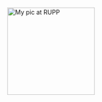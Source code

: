 <style>
  .center-image {
      display: flex;
      justify-content: center;
      align-items: center;
      height: 100vh; /* Adjusts vertical centering */
  }
</style>

<div class="center-image">
    <img src="https://github.com/user-attachments/assets/d5a89370-2b21-48c5-8527-800db5d3918b" 
         alt="My pic at RUPP" 
         width="200">
</div>




Greetings! I am currently pursuing a Master's degree in Mathematics and Computing at IIT (ISM) Dhanbad. I am passionate about AI, Machine Learning, and Deep Learning. Currently, I am studying Deep Learning under my supervisor Professor Dr. Sudhakar Kumawat at IIT (ISM) Dhanbad.

## Contact
- **Phone:** (+91 8987584023)  
- **Email:** [vattanakvn1@gmail.com](mailto:vattanakvn1@gmail.com)  
- **Website:** [sereyvattanaksuon.github.io](https://sereyvattanaksuon.github.io/)  

## Education
- **Bachelor's Degree** | Royal University of Phnom Penh, Phnom Penh | 2020-2024  
- **Advanced Mathematics** | Mathematical Association of Cambodia, Phnom Penh, Cambodia | 2023-present  
- **Master's Degree** | IIT (ISM) Dhanbad, India | 2024-present  

## Experience and Achievements
- Entered the **Royal University of Phnom Penh** in 2020.  
- Passed the entrance examination conducted by the **Mathematical Association of Cambodia** in 2023.  
- Invited to participate in the **Forum for Pushing the Boundary** since 2023.  
- Worked on a thesis under the supervision of **Associate Prof. Dr. Meas Len** (appointed Associate Professor at RUPP) in January 2024.  
- Awarded a **fully sponsored scholarship** through the **ICCR Master’s Program** to pursue studies in India in 2024.  

## Conferences Attended
- Attended the **Mathematical Association of Cambodia** seminar talk on the *Poincaré Conjecture* – **November 11, 2023**.  
- Participated in a **mathematical lecture talk** celebrating **Prof. Suon Sovann** on his birthday at **RUPP** – **May 5, 2024**.  
- Attended a webinar on *The Undying Charm of the Möbius Function – Classical Results and New Variations*, delivered by **Prof. Krishnaswami Alladi** (**University of Florida, USA**) – **August 15, 2024**.  
- Attended a seminar conducted by **IIT (ISM) Dhanbad** on *Machina Ex Quanta: Rise of the Quantum Boltzmann Machines*, delivered by **Prof. Mark M. Wilde** from **Cornell University, USA** – **January 10, 2024**.  

---

© 2025 Serey Vattanak Suon. Hosted on GitHub Pages.



